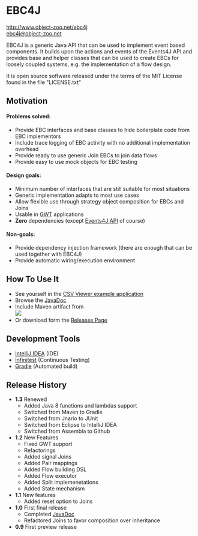 # EBC4J

http://www.object-zoo.net/ebc4j  
[ebc4j@object-zoo.net](mailto:ebc4j@object-zoo.net)

EBC4J is a generic Java API that can be used to implement event based components.
It builds upon the actions and events of the Events4J API and provides base and
helper classes that can be used to create EBCs for loosely coupled systems, e.g.
the implementation of a flow design.

It is open source software released under the terms of the MIT License found in
the file "LICENSE.txt"

## Motivation
#### Problems solved:
* Provide EBC interfaces and base classes to hide boilerplate code from EBC implementors
* Include trace logging of EBC activity with no additional implementation overhead
* Provide ready to use generic Join EBCs to join data flows
* Provide easy to use mock objects for EBC testing

#### Design goals:
* Minimum number of interfaces that are still suitable for most situations
* Generic implementation adapts to most use cases
* Allow flexible use through strategy object composition for EBCs and Joins
* Usable in [GWT](http://code.google.com/intl/en-US/webtoolkit/) applications
* __Zero__ dependencies (except [Events4J API](https://object-zoo.net/events4j) of course)

#### Non-goals:
* Provide dependency injection framework (there are enough that can be used together with EBC4J)
* Provide automatic wiring/execution environment

## How To Use It
* See yourself in the [CSV Viewer example application](https://object-zoo.net/appkata-csv)
* Browse the [JavaDoc](http://doc.object-zoo.net/ebc4j/api)
* Include Maven artifact from  
[![](https://jitpack.io/v/net.object-zoo/ebc4j.svg)](https://jitpack.io/#net.object-zoo/ebc4j)
* Or download form the [Releases Page](http://object-zoo.net/ebc4j/releases)

## Development Tools

* [IntelliJ IDEA](https://www.jetbrains.com/idea/) (IDE)
* [Infinitest](http://infinitest.github.com/) (Continuous Testing)
* [Gradle](https://gradle.org/) (Automated build)

## Release History
* __1.3__  Renewed
    - Added Java 8 functions and lambdas support
    - Switched from Maven to Gradle
    - Switched from Jnario to JUnit
    - Switched from Eclipse to IntelliJ IDEA
    - Switched from Assembla to Github
* __1.2__ New Features
    - Fixed GWT support
    - Refactorings
    - Added signal Joins
    - Added Pair mappings
    - Added Flow building DSL
    - Added Flow executor
    - Added Split implemenetations
    - Added State mechanism
* __1.1__  New features
    - Added reset option to Joins 
* __1.0__  First final release
    - Completed [JavaDoc](http://doc.object-zoo.net/ebc4j/api)  
    - Refactored Joins to favor composition over inheritance
* __0.9__  First preview release